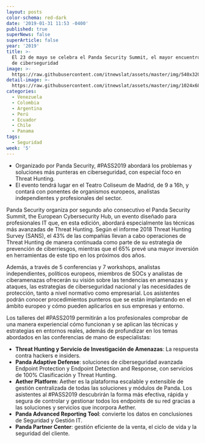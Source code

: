 ```yaml
---
layout: posts
color-schema: red-dark
date: '2019-01-31 11:53 -0400'
published: true
superNews: false
superArticle: false
year: '2019'
title: >-
  El 23 de mayo se celebra el Panda Security Summit, el mayor encuentro europeo
  de ciberseguridad
image: >-
  https://raw.githubusercontent.com/itnewslat/assets/master/img/540x320/Teatro-Goya-p.jpg
detail-image: >-
  https://raw.githubusercontent.com/itnewslat/assets/master/img/1024x680/Teatro-Goya-g.jpg
categories:
  - Venezuela
  - Colombia
  - Argentina
  - Perú
  - Ecuador
  - Chile
  - Panama
tags:
  - Seguridad
week: '5'
---
```

- Organizado por Panda Security, #PASS2019 abordará los problemas y soluciones más punteras en ciberseguridad, con especial foco en Threat Hunting.
- El evento tendrá lugar en el Teatro Coliseum de Madrid, de 9 a 16h, y contará con ponentes de organismos europeos, analistas independientes y profesionales del sector.
 
Panda Security organiza por segundo año consecutivo el Panda Security Summit, the European Cybersecurity Hub, un evento diseñado para profesionales IT que, en esta edición, abordará especialmente las técnicas más avanzadas de Threat Hunting. Según el informe 2018 Threat Hunting Survey (SANS), el 43% de las compañías llevan a cabo operaciones de Threat Hunting de manera continuada como parte de su estrategia de prevención de ciberriesgos, mientras que el 65% prevé una mayor inversión en herramientas de este tipo en los próximos dos años.
 
Además, a través de 5 conferencias y 7 workshops, analistas independientes, políticos europeos, miembros de SOCs y analistas de ciberamenazas ofrecerán su visión sobre las tendencias en amenazas y ataques, las estrategias de ciberseguridad nacional y las necesidades de protección, tanto a nivel normativo como empresarial. Los asistentes podrán conocer procedimientos punteros que se están implantando en el ámbito europeo y cómo pueden aplicarlos en sus empresas y entorno.
 
Los talleres del #PASS2019 permitirán a los profesionales comprobar de una manera experiencial cómo funcionan y se aplican las técnicas y estrategias en entornos reales, además de profundizar en los temas abordados en las conferencias de mano de especialistas:

- **Threat Hunting y Servicio de Investigación de Amenazas**: La respuesta contra hackers e insiders.
- **Panda Adaptive Defense**: soluciones de ciberseguridad avanzada Endpoint Protection y Endpoint Detection and Response, con servicios de 100% Clasificación y Threat Hunting.
- **Aether Platform**: Aether es la plataforma escalable y extensible de gestión centralizada de todas las soluciones y módulos de Panda. Los asistentes al #PASS2019 descubrirán la forma más efectiva, rápida y segura de controlar y gestionar todos los endpoints de su red gracias a las soluciones y servicios que incorpora Aether.
- **Panda Advanced Reporting Tool**: convierte los datos en conclusiones de Seguridad y Gestión IT.
- **Panda Partner Center**: gestión eficiente de la venta, el ciclo de vida y la seguridad del cliente.